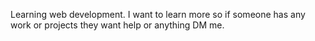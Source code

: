 Learning web development.
I want to learn more so if someone has any work or projects they want help or anything DM me.
